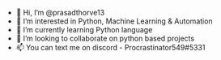 - 👋 Hi, I’m @prasadthorve13
- 👀 I’m interested in Python, Machine Learning & Automation
- 🌱 I’m currently learning Python language
- 💞️ I’m looking to collaborate on python based projects
- 📫 You can text me on discord - Procrastinator549#5331

<!---
prasadthorve13/prasadthorve13 is a ✨ special ✨ repository because its `README.md` (this file) appears on your GitHub profile.
You can click the Preview link to take a look at your changes.
--->
